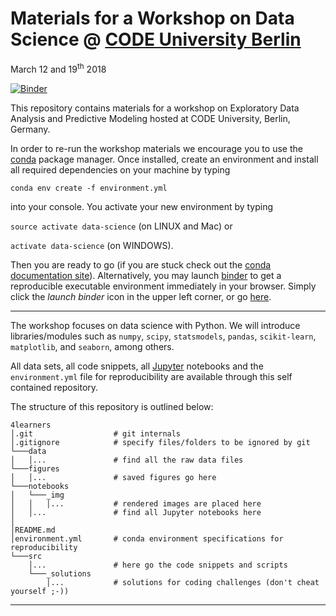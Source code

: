 # Materials for a Workshop on Data Science @ [CODE University Berlin](https://code.berlin/de/)

March 12 and 19<sup>th</sup> 2018


[![Binder](https://mybinder.org/badge.svg)](https://mybinder.org/v2/gh/eotp/workshop-data-science-CODE/master)

This repository contains materials for a workshop on Exploratory Data Analysis and Predictive Modeling hosted at CODE University, Berlin, Germany.

In order to re-run the workshop materials we encourage you to use the [conda](https://conda.io/docs/) package manager. Once installed, create an environment and install all required dependencies on your machine by typing 

`conda env create -f environment.yml`

into your console. You activate your new environment by typing 

`source activate data-science` (on LINUX and Mac) or

`activate data-science` (on WINDOWS). 

Then you are ready to go (if you are stuck check out the [conda documentation site](https://conda.io/docs/user-guide/tasks/manage-environments.html#)). Alternatively, you may launch [binder](https://binderhub.readthedocs.io/en/latest/) to get a reproducible executable environment immediately in your browser. Simply click the _launch binder_ icon in the upper left corner, or go [here](https://mybinder.org/v2/gh/eotp/workshop-data-science-CODE/master).


***

The workshop focuses on data science with Python. We will introduce libraries/modules such as `numpy`, `scipy`, `statsmodels`, `pandas`, `scikit-learn`, `matplotlib`, and `seaborn`, among others.



All data sets, all code snippets, all [Jupyter](http://jupyter.org/) notebooks and the `environment.yml` file for reproducibility are available through this self contained repository.

The structure of this repository is outlined below:

    4learners
    │.git                  # git internals
    │.gitignore            # specify files/folders to be ignored by git
    └───data
    │   │...               # find all the raw data files
    └───figures
    │   │...               # saved figures go here
    └───notebooks
    │   └───_img
    │   │   │...           # rendered images are placed here
    │   │...               # find all Jupyter notebooks here
    │
    │README.md
    │environment.yml       # conda environment specifications for reproducibility
    └───src
        │...               # here go the code snippets and scripts
        └───_solutions
            │...           # solutions for coding challenges (don't cheat yourself ;-))


 ***
 
 




